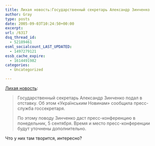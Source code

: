 ```yaml
---
title: Лихая новость:Государственный секретарь Александр Зинченко
author: Gray
type: posts
date: 2005-09-03T10:24:50+00:00
excerpt:
url: /6317
dsq_thread_id:
  - 52189461
esml_socialcount_LAST_UPDATED:
  - 1497279121
essb_cache_expire:
  - 1614491982
categories:
  - Uncategorized

---
```








<a href="http://www.podrobnosti.ua/power/rest/2005/09/03/240418.html" target="_blank">Лихая новость</a>:

> Государственный секретарь Александр Зинченко подал в отставку. Об этом &#171;Українським Новинам&#187; сообщила пресс-служба госсекретаря.
> 
> По этому поводу Зинченко даст пресс-конференцию в понедельник, 5 сентября. Время и место пресс-конференции будут уточнены дополнительно.

Что у них там творится, интересно?